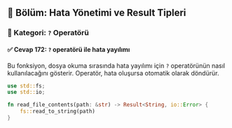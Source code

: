 ## 📘 Bölüm: Hata Yönetimi ve Result Tipleri  
### 🔹 Kategori: `?` Operatörü  
#### ✅ Cevap 172: `?` operatörü ile hata yayılımı

Bu fonksiyon, dosya okuma sırasında hata yayılımı için `?` operatörünün nasıl kullanılacağını gösterir. Operatör, hata oluşursa otomatik olarak döndürür.

```rust
use std::fs;
use std::io;

fn read_file_contents(path: &str) -> Result<String, io::Error> {
    fs::read_to_string(path)
}
```
